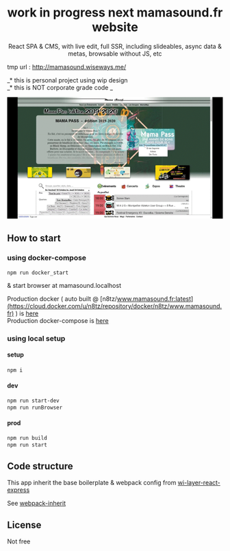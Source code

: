 <h1 align="center">work in progress next mamasound.fr website</h1>
<p align="center">React SPA & CMS, with live edit, full SSR, including slideables, async data & metas, browsable without JS, etc </p>

tmp url : http://mamasound.wiseways.me/

_* this is personal project using wip design<br/>
_* this is NOT corporate grade code _

<p align="center"><img src="etc/demo.gif" alt="Samples" /></p>


## How to start

### using docker-compose

```
npm run docker_start
```

& start browser at mamasound.localhost

Production docker ( auto built @ [n8tz/www.mamasound.fr:latest](https://cloud.docker.com/u/n8tz/repository/docker/n8tz/www.mamasound.fr) ) is [here](dockers/preprod) <br/>
Production docker-compose is [here](dockers/prod) 

### using local setup

#### setup
```
npm i
```

#### dev
```
npm run start-dev
npm run runBrowser
```

#### prod
```
npm run build
npm run start
```

## Code structure

This app inherit the base boilerplate & webpack config from [wi-layer-react-express](https://github.com/n8tz/wi-layer-react-express)

See [webpack-inherit](https://github.com/n8tz/webpack-inherit)

## License 

Not free
